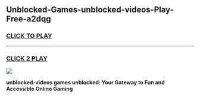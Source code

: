 
## Unblocked-Games-unblocked-videos-Play-Free-a2dqg
<h3>
<a href="https://premium76.site?title=unblocked-videos&ref=20M">CLICK TO PLAY</a></h3>
<hr>

<h3>
<a href="https://premium76.site?title=unblocked-videos&ref=20M">CLICK 2 PLAY</a>
  
</h3>

<a href="https://premium76.site?title=unblocked-videos&ref=19M"><img src="https://clearcache.store/games.png"></a>


**unblocked-videos games unblocked: Your Gateway to Fun and Accessible Online Gaming**
